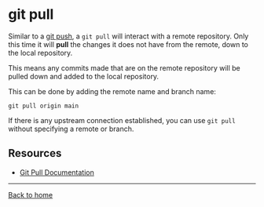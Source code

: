 # git pull

Similar to a [git push](./PUSH.md), a `git pull` will interact with a remote repository. Only this time it will **pull** the changes it does not have from the remote, down to the local repository.

This means any commits made that are on the remote repository will be pulled down and added to the local repository.

This can be done by adding the remote name and branch name:

```
git pull origin main
```

If there is any upstream connection established, you can use `git pull` without specifying a remote or branch.

## Resources

- [Git Pull Documentation](https;//git-scm.com/docs/git-pull)

---

[Back to home](../README.md)